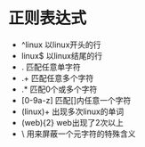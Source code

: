 # 正则表达式    
- ^linux   以linux开头的行   
- linux$   以linux结尾的行  
- .       匹配任意单字符    
- .+      匹配任意多个字符   
- .*      匹配0个或多个字符   
- [0-9a-z]   匹配[]内任意一个字符    
- (linux)+  出现多次linux的单词   
- (web){2}   web出现了2次以上    
- \    用来屏蔽一个元字符的特殊含义 

